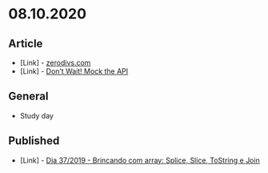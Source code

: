 # 08.10.2020

## Article

- \[Link\] - [zerodivs.com](https://css-tricks.com/zerodivs-com/)
- \[Link\] - [Don’t Wait! Mock the API](https://css-tricks.com/dont-wait-mock-the-api/)

## General

- Study day

## Published

- \[Link\] - [Dia 37/2019 - Brincando com array: Splice, Slice, ToString e Join](https://nerdcalistenico.com.br/hemersonvianna/artigos/daysofcode/2019/dia-37-brincando-com-array-splice-slice-tostring-e-join/)

